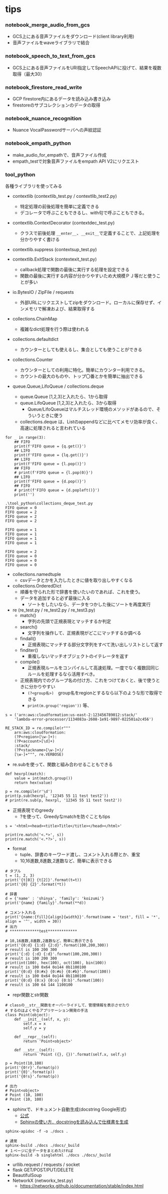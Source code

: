 # tips
### notebook_merge_audio_from_gcs
- GCS上にある音声ファイルをダウンロード(client library利用)
- 音声ファイルをwaveライブラリで結合

### notebook_speech_to_text_from_gcs
- GCS上にある音声ファイルをURI指定してSpeechAPIに投げて、結果を複数取得（最大30）

### notebook_firestore_read_write
- GCP firestore内にあるデータを読み込み書き込み
- firestoreのサブコレクションのデータの取得

### notebook_nuance_recognition
- Nuance VocalPasswordサーバへの声紋認証

### notebook_empath_python
- make_audio_for_empathで、音声ファイル作成
- empath_testで対象音声ファイルをempath API V2にリクエスト

### tool_python
各種ライブラリを使ってみる
- contextlib (contextlib_test.py / contextlib_test2.py)
  - 特定処理の前後処理を簡単に定義できる
  - デコレータで呼ぶこともできるし、with句で呼ぶこともできる。
  
- contextlib.ContextDecorator (contextdec_test.py)
  - クラスで前後処理 ```__enter__```、```__exit__```で定義することで、上記処理を分かりやすく書ける
    
- contextlib.suppress (contextsup_test.py)
- contextlib.ExitStack (contextexit_test.py)
  - callback処理で関数の最後に実行する処理を設定できる
  - 関数の最後に実行する内容が分かりやすいため大規模ＰＪ等だと使うことが多い
- io.BytesIO / ZipFile / requests
  - 外部URLにリクエストしてzipをダウンロード。ローカルに保存せず、インメモリで解凍および、結果取得する
- collections.ChainMap
  - 複雑なdict処理を行う際は使われる
- collections.defaultdict
  - カウンターとしても使えるし、集合としても使うことができる
- collections.Counter
  - カウンターとしての利用に特化。簡単にカウンター利用できる。
  - カウントの最大のものや、トップ〇番とかを簡単に抽出できる
- queue.Queue,LifoQueue / collections.deque
  - queue.Queue [1,2,3]と入れたら、1から取得
  - queue.LifoQueue [1,2,3]と入れたら、3から取得
    - Queue/LifoQueueはマルチスレッド環境のメソッドがあるので、そういうときに使う
  - collections.deque は、Listのappendなどに比べてメモリ効率が良く、高速に処理されると言われている
```
for _ in range(3):
    ## FIFO
    print(f'FIFO queue = {q.get()}')
    ## LIFO
    print(f'FIFO queue = {lq.get()}')
    ## LIFO
    print(f'FIFO queue = {l.pop()}')
    ## FIFO
    # print(f'FIFO queue = {l.pop(0)}')
    ## LIFO
    print(f'FIFO queue = {d.pop()}')
    ## FIFO
    # print(f'FIFO queue = {d.popleft()}')
    print('')
```

```
.\tool_python\collections_deque_test.py
FIFO queue = 0
FIFO queue = 2
FIFO queue = 2
FIFO queue = 2

FIFO queue = 1
FIFO queue = 1
FIFO queue = 1
FIFO queue = 1

FIFO queue = 2
FIFO queue = 0
FIFO queue = 0
FIFO queue = 0
```

- collections.namedtuple
  - csvデータとかを入力したときに値を取り出しやすくなる
- collections.OrderedDict
  - 順番を守られた形で辞書を使いたいのであれば、これを使う。
  - データを追加すると必ず最後に入る
    - ソートをしたいなら、データをつかした後にソートを再度実行
- re (re_test.py / re_test2.py / re_test3.py)
  - match() 
    - 字列の先頭で正規表現とマッチするか判定
  - search()
    - 文字列を操作して、正規表現がどこにマッチするか調べる
  - findall()
    - 正規表現にマッチする部分文字列をすべて洗い出しリストとして返す
  - finditer()
    - 重複しないマッチオブジェクトのイテレータを返す
  - compile()
    - 正規表現ルールをコンパイルして高速処理。一度でなく複数回同じルールを処理するなら活用すべき。
  - 正規表現内でのグループ名の付け方、これをつけておくと、後で使うときに分かりやすい
    - ```(?<group名>)```　group名をregionとするなら以下のような形で取得できる
    - ```print(m.group('region'))``` 等、
    
```
s = ('arn:aws:cloudformation:us-east-2:123456789012:stack/'
    'lambda-error-processor/1134083a-2608-1e91-9897-022501a2c456')

RE_STACK_ID = re.compile(r"""
    arn:aws:cloudformation:
    (?P<region>[\w-]+):
    (?P<account>[\d]+)
    :stack/
    (?P<stackname>[\w-]+)/
    [\w-]+""", re.VERBOSE)
```

  - re.subを使って、関数と組み合わせることもできる
```
def hexrpl(match):
    value = int(match.group())
    return hex(value)

p = re.compile(r'\d')
print(p.sub(hexrpl, '12345 55 11 test test2'))
# print(re.sub(p, hexrpl, '12345 55 11 test test2'))
```
  - 正規表現でのgreedy
    - ?を使って、Greedyなmatchを防ぐこともtips
```
s = '<html><head><title>Title</title></head></html>'

print(re.match('<.*>', s))
print(re.match('<.*?>', s))
```

  - format
    - tuple、辞書のキーワード渡し、コメント入れる際とか、重宝
    - 10,16進数,8進数,2進数など、簡単に表示できる
```
# タプル
t = (1, 2, 3)
print('{t[0]} {t[2]}'.format(t=t))
print('{0} {2}'.format(*t))
```

```
# 辞書
d = {'name' : 'shinya', 'family': 'koizumi'}
print('{name} {family}'.format(**d))
```

```
# コメント入れる
print('{name:{fill}{align}{width}}'.format(name = 'test', fill = '*', align = '^', width = 30))
# 出力
# *************test*************
```

```
# 10,16進数,8進数,2進数など、簡単に表示できる
print('{0:d} {1:d} {2:d}'.format(100,200,300))
# result is 100 200 300
print('{:d} {:d} {:d}'.format(100,200,300))
# result is 100 200 300
print(int(100), hex(100), oct(100), bin(100))
# result is 100 0x64 0o144 0b1100100
print('{0:d} {0:#x} {0:#o} {0:#b}'.format(100))
# result is 100 0x64 0o144 0b1100100
print('{0:d} {0:x} {0:o} {0:b}'.format(100))
# result is 100 64 144 1100100
```

- repr関数とstr関数

```
# classの__str__関数をオーバーライドして、管理情報を表示させたり
# するのはよくやるアプリケーション開発の手法
class Point(object):
    def __init__(self, x, y):
        self.x = x
        self.y = y
    
    def __repr__(self):
        return 'Point<object>'

    def __str__(self):
        return 'Point ({}, {})'.format(self.x, self.y)
    
p = Point(10,100)
print('{0!r}'.format(p))
print('{0}'.format(p))
print('{0!s}'.format(p))

# 出力
# Point<object>
# Point (10, 100)
# Point (10, 100)

```

- sphinxで、ドキュメント自動生成(docstring Google形式)
  - [公式](https://www.sphinx-doc.org/ja/stable/contents.html)
  - [Sphinxの使い方．docstringを読み込んで仕様書を生成](https://qiita.com/futakuchi0117/items/4d3997c1ca1323259844)

```
sphinx-apidoc -f -o ./docs .

# 通常
sphinx-build ./docs ./docs/_build
# １ページに全データをまとめたければ
sphinx-build -b singlehtml ./docs ./docs/_build
```

- urllib.request / requests / socket
- flask GET/POST/PUT/DELETE
- BeautifulSoup
- NetworkX (networkx_test.py)
  - https://networkx.github.io/documentation/stable/index.html
